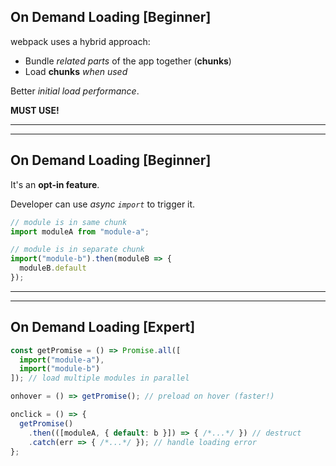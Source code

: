 ## On Demand Loading [Beginner]

webpack uses a hybrid approach:

* Bundle *related parts* of the app together (**chunks**)
* Load **chunks** *when used*

Better *initial load performance*.

**MUST USE!**

---

---

## On Demand Loading [Beginner]

It's an **opt-in feature**.

Developer can use *async `import`* to trigger it.

``` js
// module is in same chunk
import moduleA from "module-a";

// module is in separate chunk
import("module-b").then(moduleB => {
  moduleB.default
});
```

---

---

## On Demand Loading [Expert]

``` js
const getPromise = () => Promise.all([
  import("module-a"),
  import("module-b")
]); // load multiple modules in parallel

onhover = () => getPromise(); // preload on hover (faster!)

onclick = () => {
  getPromise()
    .then(([moduleA, { default: b }]) => { /*...*/ }) // destruct
    .catch(err => { /*...*/ }); // handle loading error
};
```
